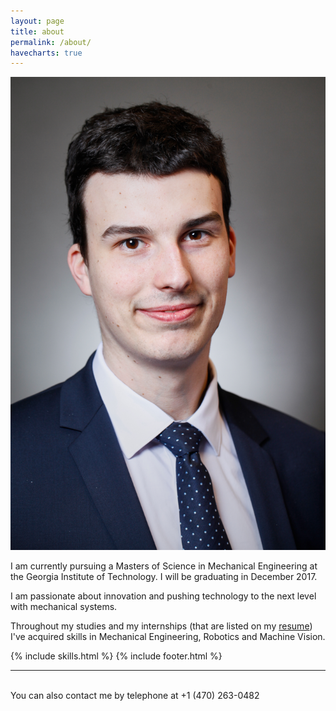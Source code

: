 ```yaml
---
layout: page
title: about
permalink: /about/
havecharts: true
---
```


<img class="col one right" src="/img/prof_pic.jpg">

<br/>
<!-- <svg width="700" height="700"></svg> -->

I am currently pursuing a Masters of Science in Mechanical Engineering at the Georgia Institute of Technology. I will be graduating in December 2017.

I am passionate about innovation and pushing technology to the next level with mechanical systems.

Throughout my studies and my internships (that are listed on my <a href="/data/Jean-Baptiste_Murphy.pdf" target="blank">resume</a>) I've acquired skills in Mechanical Engineering, Robotics and Machine Vision. 


{% include skills.html %}
{% include footer.html %}
<br/>
<hr/>
<br/>
<span class="contacticon center">
	<a href="mailto:jean-baptiste.murphy@gatech.edu"><i class="fa fa-envelope-square"></i></a>
	<a href="https://www.linkedin.com/in/jean-baptiste-murphy-64b56baa/" target="_blank"><i class="fa fa-linkedin-square"></i></a>
</span>

<div class="col three caption">
	You can also contact me by telephone at +1 (470) 263-0482
</div>

